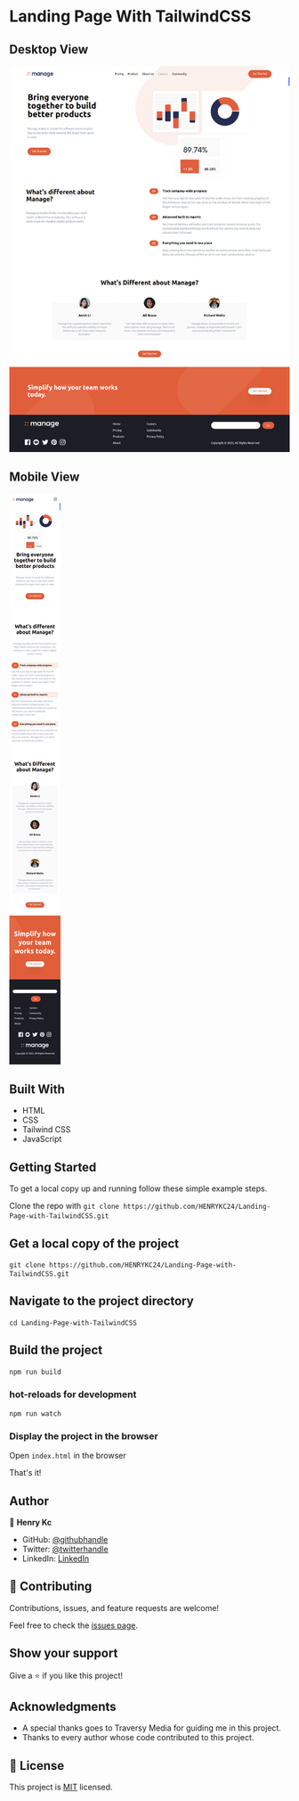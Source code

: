 # Landing Page With TailwindCSS

## Desktop View

![App Screenshot](./img/screenshot2.png)

## Mobile View
![Mobile Screenshot](./img/mobile_screenshot.png)


## Built With

- HTML
- CSS
- Tailwind CSS
- JavaScript


## Getting Started

To get a local copy up and running follow these simple example steps.

Clone the repo with `git clone https://github.com/HENRYKC24/Landing-Page-with-TailwindCSS.git`


## Get a local copy of the project
```
git clone https://github.com/HENRYKC24/Landing-Page-with-TailwindCSS.git
```
## Navigate to the project directory
```
cd Landing-Page-with-TailwindCSS
```
## Build the project
```
npm run build
```

### hot-reloads for development
```
npm run watch
```

### Display the project in the browser
Open `index.html` in the browser


That's it!


## Author

👤 **Henry Kc**

- GitHub: [@githubhandle](https://github.com/henrykc24)
- Twitter: [@twitterhandle](https://twitter.com/henrykc24)
- LinkedIn: [LinkedIn](https://linkedin.com/in/henry-kc)


## 🤝 Contributing

Contributions, issues, and feature requests are welcome!

Feel free to check the [issues page](https://github.com/HENRYKC24/Landing-Page-with-TailwindCSS/issues/).

## Show your support

Give a ⭐️ if you like this project!

## Acknowledgments

- A special thanks goes to Traversy Media for guiding me in this project.
- Thanks to every author whose code contributed to this project.

## 📝 License

This project is [MIT](./LICENSE) licensed.


